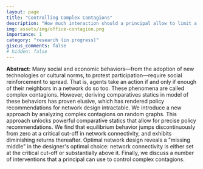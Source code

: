 ```yaml
---
layout: page
title: "Controlling Complex Contagions"
description: "How much interaction should a principal allow to limit a harmful contagion?<br>With Alastair Langtry."
img: assets/img/office-contagion.png
importance: 1
category: "research (in progress)"
giscus_comments: false
# hidden: false
---
```


**Abstract:** Many social and economic behaviors—from the adoption of new technologies or cultural norms, to protest participation—require social reinforcement to spread. That is, agents take an action if and only if enough of their neighbors in a network do so too. These phenomena are called complex contagions. However, deriving comparatives statics in model of these behaviors has proven elusive, which has rendered policy recommendations for network design intractable. We introduce a new approach by analyzing complex contagions on random graphs. This approach unlocks powerful comparative statics that allow for precise policy recommendations. We find that equilibrium behavior jumps discontinuously from zero at a critical cut-off in network connectivity, and exhibits diminishing returns thereafter. Optimal network design reveals a "missing middle" in the designer's optimal choice: network connectivity is either set at the critical cut-off or substantially above it. Finally, we discuss a number of interventions that a principal can use to control complex contagions.